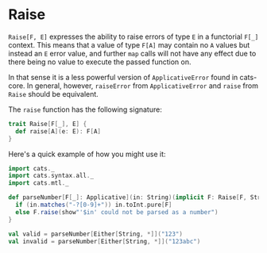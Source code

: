 # Raise

`Raise[F, E]` expresses the ability to raise errors of type `E` in a functorial `F[_]` context.
This means that a value of type `F[A]` may contain no `A` values but instead an `E` error value,
and further `map` calls will not have any effect due to there being no value to execute the passed function on.

In that sense it is a less powerful version of `ApplicativeError` found in cats-core.
In general, however, `raiseError` from `ApplicativeError` and `raise` from `Raise` should be equivalent.

The `raise` function has the following signature:

```scala
trait Raise[F[_], E] {
  def raise[A](e: E): F[A]
}
```

Here's a quick example of how you might use it:

```scala mdoc
import cats._
import cats.syntax.all._
import cats.mtl._

def parseNumber[F[_]: Applicative](in: String)(implicit F: Raise[F, String]): F[Int] = {
  if (in.matches("-?[0-9]+")) in.toInt.pure[F]
  else F.raise(show"'$in' could not be parsed as a number")
}

val valid = parseNumber[Either[String, *]]("123")
val invalid = parseNumber[Either[String, *]]("123abc")
```
